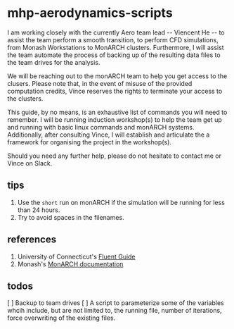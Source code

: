 # mhp-aerodynamics-scripts
I am working closely with the currently Aero team lead -- Viencent He -- to assist the team perform a smooth transition, to perform CFD simulations, from Monash Workstations to MonARCH clusters. Furthermore, I will assist the team automate the process of backing up of the resulting data files to the team drives for the analysis.

We will be reaching out to the monARCH team to help you get access to the clusers. Please note that, in the event of misuse of the provided computation credits, Vince reserves the rights to terminate your access to the clusters.

This guide, by no means, is an exhaustive list of commands you will need to remember. I will be running induction workshop(s) to help the team get up and running with basic linux commands and monARCH systems. Additionally, after consulting Vince, I will establish and articulate the a framework for organising the project in the workshop(s).

Should you need any further help, please do not hesitate to contact me or Vince on Slack.

## tips
1. Use the `short` run on monARCH if the simulation will be running for less than 24 hours.
2. Try to avoid spaces in the filenames.

## references
1. University of Connecticut's [Fluent Guide](https://wiki.hpc.uconn.edu/index.php/Fluent_Guide)
2. Monash's [MonARCH documentation](https://docs.monarch.erc.monash.edu.au/MonARCH/slurm/slurm-overview.html)

## todos
[ ] Backup to team drives
[ ] A script to parameterize some of the variables whcih include, but are not limited to, the running file, number of iterations, force overwriting of the existing files.
